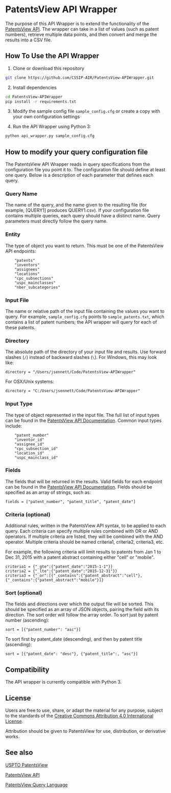 PatentsView API Wrapper
===================================

The purpose of this API Wrapper is to extend the functionality of the 
[PatentsView API](patentsview.org/api/). The wrapper can take in a list of 
values (such as patent numbers), retrieve multiple data points, and then convert
and merge the results into a CSV file. 

## How To Use the API Wrapper
1. Clone or download this repository
```bash
git clone https://github.com/CSSIP-AIR/PatentsView-APIWrapper.git
```

2. Install dependencies
```bash
cd PatentsView-APIWrapper
pip install -r requirements.txt
```

3. Modify the sample config file `sample_config.cfg` or create a copy with your own configuration settings

4. Run the API Wrapper using Python 3:
```bash
python api_wrapper.py sample_config.cfg
```

## How to modify your query configuration file
The PatentsView API Wrapper reads in query specifications from the configuration file you point it to. The configuration file should define at least one query. Below is a description of each parameter that defines each query.

### Query Name
The name of the query, and the name given to the resulting file (for example, [QUERY1] produces QUERY1.csv). If your configuration file contains multiple queries, each query should have a distinct name. Query parameters must directly follow the query name. 

### Entity
The type of object you want to return. This must be one of the PatentsView API endpoints:
```
    "patents"
    "inventors"
    "assignees"
    "locations"
    "cpc_subsections"
    "uspc_mainclasses"
    "nber_subcategories"
```

### Input File
The name or relative path of the input file containing the values you want to query. For example, `sample_config.cfg` points to `sample_patents.txt`, which contains a list of patent numbers; the API wrapper will query for each of these patents.

### Directory
The absolute path of the directory of your input file and results. Use forward slashes (`/`) instead of backward slashes (`\`). For Windows, this may look like:

```directory = "/Users/jsennett/Code/PatentsView-APIWrapper"```

For OSX/Unix systems:

```directory = "C:/Users/jsennett/Code/PatentsView-APIWrapper"```

### Input Type
The type of object represented in the input file. The full list of 
input types can be found in the [PatentsView API Documentation](https://api.patentsview.org/doc.html). 
Common input types include:

```
    "patent_number"
    "inventor_id"
    "assignee_id"
    "cpc_subsection_id"
    "location_id"
    "uspc_mainclass_id"
```

### Fields
The fields that will be returned in the results. Valid fields for each endpoint can be found in the [PatentsView API Documentation](https://api.patentsview.org/doc.html). Fields should be specified as an array of strings, such as:

```fields = ["patent_number", "patent_title", "patent_date"]```


### Criteria (optional)
Additional rules, written in the PatentsView API syntax, to be applied to each query. Each criteria can specify multiple rules combined with OR or AND operators. If multiple criteria are listed, they will be combined with the AND operator. Multiple criteria should be named criteria1, criteria2, criteria3, etc.

For example, the following criteria will limit results to patents from Jan 1 to Dec 31, 2015 with a patent abstract containing either "cell" or "mobile".
```
criteria1 = {"_gte":{"patent_date":"2015-1-1"}}
criteria2 = {"_lte":{"patent_date":"2015-12-31"}}
criteria3 = {"_or":[{"_contains":{"patent_abstract":"cell"}, {"_contains":{"patent_abstract":"mobile"}]}
```

### Sort (optional)
The fields and directions over which the output file will be sorted. This should be specified as an array of JSON objects, pairing the field with its direction. The sort order will follow the array order.
To sort just by patent number (ascending):

```sort = [{"patent_number": "asc"}]```

To sort first by patent_date (descending), and then by patent title (ascending):

```sort = [{"patent_date": "desc"}, {"patent_title":, "asc"}]```

## Compatibility

The API wrapper is currently compatible with Python 3.

## License

Users are free to use, share, or adapt the material for any purpose, subject to the standards of the [Creative Commons Attribution 4.0 International License](https://creativecommons.org/licenses/by/4.0/).

Attribution should be given to PatentsView for use, distribution, or derivative works.

## See also

[USPTO PatentsView](https://www.patentsview.org/web/#viz/relationships)

[PatentsView API](https://api.patentsview.org/doc.html)

[PatentsView Query Language](https://api.patentsview.org/query-language.html)
